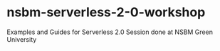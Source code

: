 # nsbm-serverless-2-0-workshop
Examples and Guides for Serverless 2.0 Session done at NSBM Green University
